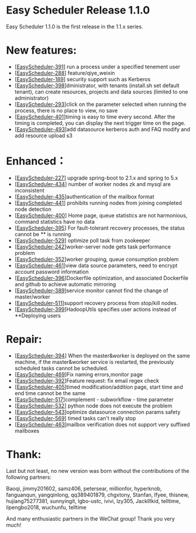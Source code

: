 Easy Scheduler Release 1.1.0
===
Easy Scheduler 1.1.0 is the first release in the 1.1.x series.

New features:
===
- [[EasyScheduler-391](https://github.com/analysys/EasyScheduler/issues/391)] run a process under a specified tenement user
- [[EasyScheduler-288](https://github.com/analysys/EasyScheduler/issues/288)] feature/qiye_weixin
- [[EasyScheduler-189](https://github.com/analysys/EasyScheduler/issues/189)] security support such as Kerberos
- [[EasyScheduler-398](https://github.com/analysys/EasyScheduler/issues/398)]dministrator, with tenants (install.sh set default tenant), can create resources, projects and data sources (limited to one administrator)
- [[EasyScheduler-293](https://github.com/analysys/EasyScheduler/issues/293)]click on the parameter selected when running the process, there is no place to view, no save
- [[EasyScheduler-401](https://github.com/analysys/EasyScheduler/issues/401)]timing is easy to time every second. After the timing is completed, you can display the next trigger time on the page.
- [[EasyScheduler-493](https://github.com/analysys/EasyScheduler/pull/493)]add datasource kerberos auth and FAQ modify and add resource upload s3


Enhanced：
===
- [[EasyScheduler-227](https://github.com/analysys/EasyScheduler/issues/227)] upgrade spring-boot to 2.1.x and spring to 5.x
- [[EasyScheduler-434](https://github.com/analysys/EasyScheduler/issues/434)] number of worker nodes zk and mysql are inconsistent
- [[EasyScheduler-435](https://github.com/analysys/EasyScheduler/issues/435)]authentication of the mailbox format
- [[EasyScheduler-441](https://github.com/analysys/EasyScheduler/issues/441)] prohibits running nodes from joining completed node detection
- [[EasyScheduler-400](https://github.com/analysys/EasyScheduler/issues/400)] Home page, queue statistics are not harmonious, command statistics have no data
- [[EasyScheduler-395](https://github.com/analysys/EasyScheduler/issues/395)] For fault-tolerant recovery processes, the status cannot be ** is running
- [[EasyScheduler-529](https://github.com/analysys/EasyScheduler/issues/529)] optimize poll task from zookeeper
- [[EasyScheduler-242](https://github.com/analysys/EasyScheduler/issues/242)]worker-server node gets task performance problem
- [[EasyScheduler-352](https://github.com/analysys/EasyScheduler/issues/352)]worker grouping, queue consumption problem
- [[EasyScheduler-461](https://github.com/analysys/EasyScheduler/issues/461)]view data source parameters, need to encrypt account password information
- [[EasyScheduler-396](https://github.com/analysys/EasyScheduler/issues/396)]Dockerfile optimization, and associated Dockerfile and github to achieve automatic mirroring
- [[EasyScheduler-389](https://github.com/analysys/EasyScheduler/issues/389)]service monitor cannot find the change of master/worker
- [[EasyScheduler-511](https://github.com/analysys/EasyScheduler/issues/511)]support recovery process from stop/kill nodes.
- [[EasyScheduler-399](https://github.com/analysys/EasyScheduler/issues/399)]HadoopUtils specifies user actions instead of **Deploying users

Repair:
===
- [[EasyScheduler-394](https://github.com/analysys/EasyScheduler/issues/394)] When the master&worker is deployed on the same machine, if the master&worker service is restarted, the previously scheduled tasks cannot be scheduled.
- [[EasyScheduler-469](https://github.com/analysys/EasyScheduler/issues/469)]Fix naming errors,monitor page
- [[EasyScheduler-392](https://github.com/analysys/EasyScheduler/issues/392)]Feature request: fix email regex check
- [[EasyScheduler-405](https://github.com/analysys/EasyScheduler/issues/405)]timed modification/addition page, start time and end time cannot be the same
- [[EasyScheduler-517](https://github.com/analysys/EasyScheduler/issues/517)]complement - subworkflow - time parameter 
- [[EasyScheduler-532](https://github.com/analysys/EasyScheduler/issues/532)] python node does not execute the problem
- [[EasyScheduler-543](https://github.com/analysys/EasyScheduler/issues/543)]optimize datasource connection params safety
- [[EasyScheduler-569](https://github.com/analysys/EasyScheduler/issues/569)] timed tasks can't really stop
- [[EasyScheduler-463](https://github.com/analysys/EasyScheduler/issues/463)]mailbox verification does not support very suffixed mailboxes




Thank:
===
Last but not least, no new version was born without the contributions of the following partners:

Baoqi, jimmy201602, samz406, petersear, millionfor, hyperknob, fanguanqun, yangqinlong, qq389401879, chgxtony, Stanfan, lfyee, thisnew, hujiang75277381, sunnyingit, lgbo-ustc, ivivi, lzy305, JackIllkid, telltime, lipengbo2018, wuchunfu, telltime

And many enthusiastic partners in the WeChat group! Thank you very much!

